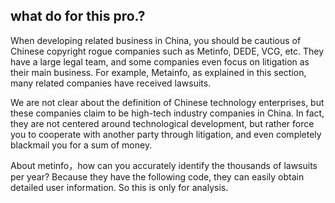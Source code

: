 ## what do for this pro.?
When developing related business in China, you should be cautious of Chinese copyright rogue companies such as Metinfo, DEDE, VCG, etc. They have a large legal team, and some companies even focus on litigation as their main business. For example, Metainfo, as explained in this section, many related companies have received lawsuits.

We are not clear about the definition of Chinese technology enterprises, but these companies claim to be high-tech industry companies in China. In fact, they are not centered around technological development, but rather force you to cooperate with another party through litigation, and even completely blackmail you for a sum of money.

About metinfo，how can you accurately identify the thousands of lawsuits per year? Because they have the following code, they can easily obtain detailed user information. So this is only for analysis.
